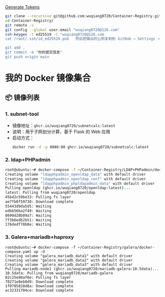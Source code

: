[Generate Tokens](https://github.com/settings/tokens/)

```bash
git clone --recursive git@github.com:wuqiang0720/Container-Registry.git
cd Container-Registry/
git remote -v
git config --global user.email "wuqiang0720@126.com"
ssh-keygen -t ed25519 -C "wuqiang0720@126.com
cat /root/.ssh/id_ed25519.pub   然后把输出的公钥复制到 GitHub → Settings → SSH and GPG keys → New SSH key

git add .
git commit -m "你的提交信息"
git push origin main
```
# 我的 Docker 镜像集合

## 📦 镜像列表

### 1. subnet-tool
- 镜像地址：`ghcr.io/wuqiang0720/subnetcalc:latest`
- 说明：用于子网划分计算，基于 Flask 的 Web 应用
- 启动方式：
  ```bash
  docker run -d -p 8080:80 ghcr.io/wuqiang0720/subnetcalc:latest

### 2. ldap+PHPadmin 
  ```bash
  root@ubuntu:~# docker-compose -f ~/Container-Registry/LDAP+PHPadmin/docker-compose.yaml up -d
  Creating volume "ldapphpadmin_openldap_data" with default driver
  Creating volume "ldapphpadmin_openldap_conf" with default driver
  Creating volume "ldapphpadmin_phpldapadmin_data" with default driver
  Pulling openldap (ghcr.io/wuqiang0720/openldap:latest)...
  latest: Pulling from wuqiang0720/openldap
  45b42c59be33: Pulling fs layer
  ae7fb8f59730: Download complete
  55443d9da5d5: Waiting
  edbb56ba2f49: Waiting
  8690d28b09a7: Waiting
  7f3b6edb2b51: Waiting
  176dedf70b8e: Waiting

  ```
### 3. Galera+mariadb+haproxy
```
root@ubuntu:~# docker-compose -f ~/Container-Registry/galera/docker-compose.yaml up -d
Creating volume "galera_mariadb_data1" with default driver
Creating volume "galera_mariadb_data2" with default driver
Creating volume "galera_mariadb_data3" with default driver
Pulling mariadb-node1 (ghcr.io/wuqiang0720/mariadb-galera:10.5data)...
10.5data: Pulling from wuqiang0720/mariadb-galera
82c25e98af0e: Pulling fs layer
78271e8eb0d9: Download complete
1f0785828d8a: Download complete
ac32331704ce: Download complete
```    
